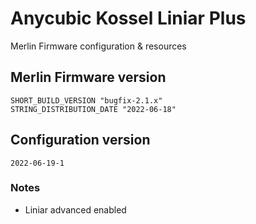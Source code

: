 # Anycubic Kossel Liniar Plus
Merlin Firmware configuration & resources

## Merlin Firmware version
```
SHORT_BUILD_VERSION "bugfix-2.1.x"
STRING_DISTRIBUTION_DATE "2022-06-18"
```

## Configuration version
```
2022-06-19-1
```

### Notes
- Liniar advanced enabled